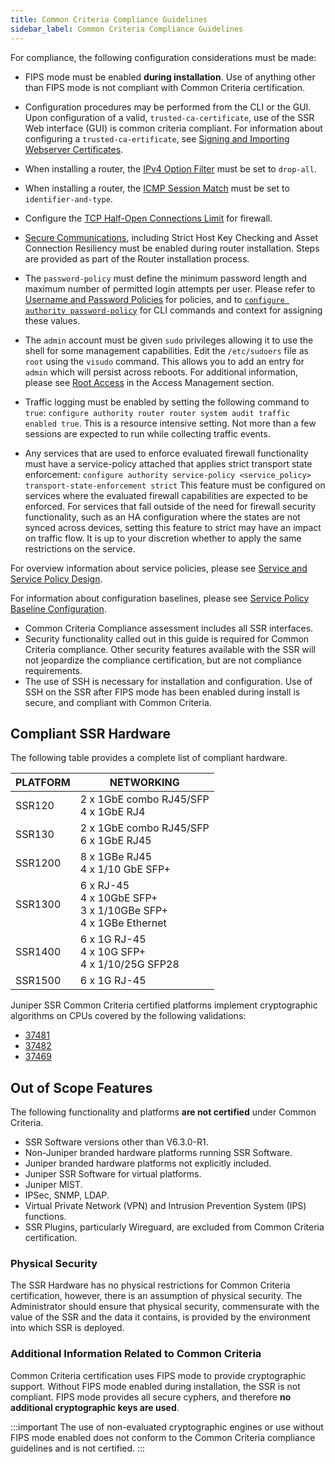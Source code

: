```yaml
---
title: Common Criteria Compliance Guidelines
sidebar_label: Common Criteria Compliance Guidelines
---
```


For compliance, the following configuration considerations must be made:
 
- FIPS mode must be enabled **during installation**. Use of anything other than FIPS mode is not compliant with Common Criteria certification.
- Configuration procedures may be performed from the CLI or the GUI. Upon configuration of a valid, `trusted-ca-certificate`, use of the SSR Web interface (GUI) is common criteria compliant. For information about configuring a `trusted-ca-ertificate`, see [Signing and Importing Webserver Certificates](cc_fips_6.3.0_access_mgmt.md#signing-and-importing-webserver-certificates).
- When installing a router, the [IPv4 Option Filter](cc_fips_6.3.0_sec_firewall_filtering.md#ipv4-option-filtering) must be set to `drop-all`.
- When installing a router, the [ICMP Session Match](cc_fips_6.3.0_sec_firewall_filtering.md#icmp-type-as-a-session-attribute) must be set to `identifier-and-type`.
- Configure the [TCP Half-Open Connections Limit](cc_fips_6.3.0_sec_firewall_filtering.md#tcp-half-open-connection-limit) for firewall.
- [Secure Communications](cc_fips_6.3.0_otp_router_install.md#enable-secure-communication), including Strict Host Key Checking and Asset Connection Resiliency must be enabled during router installation. Steps are provided as part of the Router installation process. 
- The `password-policy` must define the minimum password length and maximum number of permitted login attempts per user. Please refer to [Username and Password Policies](cc_fips_6.3.0_config_password_policies.md) for policies, and to [`configure authority password-policy`](https://www.juniper.net/documentation/us/en/software/session-smart-router/docs/config_command_guide#configure-authority-password-policy) for CLI commands and context for assigning these values.
- The `admin` account must be given `sudo` privileges allowing it to use the shell for some management capabilities. Edit the `/etc/sudoers` file as `root` using the `visudo` command. This allows you to add an entry for `admin` which will persist across reboots. For additional information, please see [Root Access](cc_fips_6.3.0_access_mgmt.md#root-access) in the Access Management section.
- Traffic logging must be enabled by setting the following command to `true`: `configure authority router router system audit traffic enabled true`. This is a resource intensive setting. Not more than a few sessions are expected to run while collecting traffic events.

- Any services that are used to enforce evaluated firewall functionality must have a service-policy attached that applies strict transport state enforcement:
 `configure authority service-policy <service_policy> transport-state-enforcement strict`
 This feature must be configured on services where the evaluated firewall capabilities are expected to be enforced. For services that fall outside of the need for firewall security functionality, such as an HA configuration where the states are not synced across devices, setting this feature to strict may have an impact on traffic flow. It is up to your discretion whether to apply the same restrictions on the service. 

 For overview information about service policies, please see [Service and Service Policy Design](https://www.juniper.net/documentation/us/en/software/session-smart-router/docs/bcp_service_and_service_policy_design). 

 For information about configuration baselines, please see [Service Policy Baseline Configuration](https://www.juniper.net/documentation/us/en/software/session-smart-router/docs/bcp_service-policy_defaults).

- Common Criteria Compliance assessment includes all SSR interfaces.
- Security functionality called out in this guide is required for Common Criteria compliance. Other security features available with the SSR will not jeopardize the compliance certification, but are not compliance requirements. 
- The use of SSH is necessary for installation and configuration. Use of SSH on the SSR after FIPS mode has been enabled during install is secure, and compliant with Common Criteria.   

## Compliant SSR Hardware

The following table provides a complete list of compliant hardware. 

| PLATFORM | NETWORKING |
| --- | --- |
| SSR120 | 2 x 1GbE combo RJ45/SFP <br/>4 x 1GbE RJ4 |
| SSR130 | 2 x 1GbE combo RJ45/SFP <br/>6 x 1GbE RJ45 |
| SSR1200 | 8 x 1GBe RJ45 <br/>4 x 1/10 GbE SFP+ |
| SSR1300 | 6 x RJ-45 <br/>4 x 10GbE SFP+ <br/>3 x 1/10GBe SFP+ <br/>4 x 1GBe Ethernet |
| SSR1400 | 6 x 1G RJ-45 <br/>4 x 10G SFP+ <br/>4 x 1/10/25G SFP28 |
| SSR1500 | 6 x 1G RJ-45 |

Juniper SSR Common Criteria certified platforms implement cryptographic algorithms on CPUs covered by the following validations: 
- [37481](https://csrc.nist.gov/projects/cryptographic-algorithm-validation-program/details?validation=37481)
- [37482](https://csrc.nist.gov/projects/cryptographic-algorithm-validation-program/details?validation=37482)
- [37469](https://csrc.nist.gov/projects/cryptographic-algorithm-validation-program/details?validation=37469)

## Out of Scope Features

The following functionality and platforms **are not certified** under Common Criteria.

- SSR Software versions other than V6.3.0-R1. 
- Non-Juniper branded hardware platforms running SSR Software.
- Juniper branded hardware platforms not explicitly included.
- Juniper SSR Software for virtual platforms.
- Juniper MIST.
- IPSec, SNMP, LDAP.
- Virtual Private Network (VPN) and Intrusion Prevention System (IPS) functions.
- SSR Plugins, particularly Wireguard, are excluded from Common Criteria certification.  

### Physical Security

The SSR Hardware has no physical restrictions for Common Criteria certification, however, there is an assumption of physical security. The Administrator should ensure that physical security, commensurate with the value of the SSR and the data it contains, is provided by the environment into which SSR is deployed. 

### Additional Information Related to Common Criteria

Common Criteria certification uses FIPS mode to provide cryptographic support. Without FIPS mode enabled during installation, the SSR is not compliant. FIPS mode provides all secure cyphers, and therefore **no additional cryptographic keys are used**. 

:::important
The use of non-evaluated cryptographic engines or use without FIPS mode enabled does not conform to the Common Criteria compliance guidelines and is not certified.
::: 

